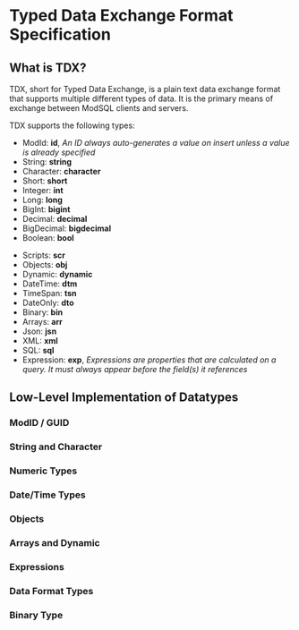 # Typed Data Exchange Format Specification

## What is TDX?

TDX, short for Typed Data Exchange, is a plain text data exchange format that supports multiple different types of data. It is the primary means of exchange between ModSQL clients and servers.

TDX supports the following types:

- ModId: **id**, *An ID always auto-generates a value on insert unless a value is already specified*
- String: **string**
- Character: **character**
- Short: **short**
- Integer: **int**
- Long: **long**
- BigInt: **bigint**
- Decimal: **decimal**
- BigDecimal: **bigdecimal**
- Boolean: **bool**
<!-- - Hexadecimal: **hex**
- Scientific Number: **scn** -->
- Scripts: **scr**
- Objects: **obj**
- Dynamic: **dynamic**
- DateTime: **dtm**
- TimeSpan: **tsn**
- DateOnly: **dto**
- Binary: **bin**
- Arrays: **arr**
- Json: **jsn**
- XML: **xml**
- SQL: **sql**
- Expression: **exp**, *Expressions are properties that are calculated on a query. It must always appear before the field(s) it references*


## Low-Level Implementation of Datatypes

### ModID / GUID

### String and Character

### Numeric Types

### Date/Time Types

### Objects

### Arrays and Dynamic

### Expressions

### Data Format Types

### Binary Type
